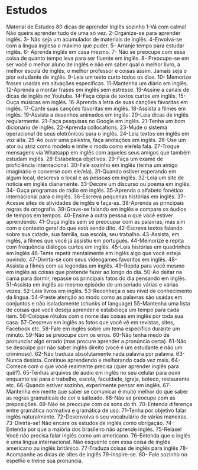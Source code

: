 # Estudos
Material de Estudos
80 dicas de aprender Inglês sozinho 
1-Vá com calma! Não queira aprender tudo de uma só vez.
2-Organize-se para aprender inglês.
3- Não seja um acumulador de materiais de inglês.
4-Envolva-se com a língua inglesa o máximo que puder.
5- Arranje tempo para estudar inglês.
6- Aprenda inglês em casa mesmo.
7- Não se preocupe com essa coisa de quanto tempo leva para ser fluente em inglês.
8- Preocupe-se em ser você o melhor aluno de inglês e não em saber qual o melhor livro, a melhor escola de inglês, o melhor professor e coisas assim. Jamais seja o pior estudante de inglês.
9-Leia um texto curto todos os dias.
10- Memorize frases usadas em situações específicas.
11-Mantenha um diário em inglês.
12-Aprenda a montar frases em inglês sem estresse.
13-Assine a canais de dicas de inglês no Youtube.
14-Faça cópia de textos curtos em inglês.
15-Ouça músicas em inglês.
16-Aprenda a letra de suas canções favoritas em inglês.
17-Cante suas canções favoritas em inglês.
18-Assista a filmes em inglês.
19-Assista a desenhos animados em inglês.
20-Leia dicas de inglês regularmente.
21-Faça pesquisas no Google em inglês.
21-Tenha um bom dicionário de inglês.
22-Aprenda collocations.
23-Mude o sistema operacional de seus eletrônicos para o inglês.
24-Leia textos em inglês em voz alta.
25-Ao ouvir uma palestra, faça anotações em inglês.
26-Use um ator ou atriz como modelo e imite o modo como ele/ela fala.
27-Troque mensagens via Whatsapp em inglês com aqueles seus amigos que também estudam inglês.
28-Estabeleça objetivos.
29-Faça um exame de proficiência internacional.
30-Fale sozinho em inglês (tenha um amigo imaginário e converse com ele/ela).
31-Quando estiver esperando em algum local, descreva o local e as pessoas em inglês.
32-Leia um site de notícia em inglês diariamente.
33-Decore um discurso ou poema em inglês.
34- Ouça programas de rádio em inglês.
35-Aprenda o alfabeto fonético internacional para o inglês.
36-Escreva pequenas histórias em inglês.
37-Acesse sites de atividades de inglês e faça-as.
38-Aprenda as principais regras de ortografia.
39-Grave-se falando em inglês e compare os áudios de tempos em tempos.
40-Ensine a outra pessoa o que você estiver aprendendo.
41-Ouça inglês sem se preocupar com as palavras, mas sim com o contexto geral do que está sendo dito.
42-Escreva textos falando sobre sua cidade, sua família, sua escola, seu trabalho.
43-Assista, em inglês, a filmes que você já assistiu em português.
44-Memorize e repita com frequência diálogos curtos em inglês.
45-Leia histórias em quadrinhos em inglês
46-Tente repetir mentalmente em inglês algo que você esteja ouvindo.
47-Divirta-se com seus videogames favoritos em inglês.
48-Assista a filmes com as legendas em inglês.
49-Repita para você mesmo em inglês as coisas que pretende fazer ao longo do dia.
50-Ao deitar na cama para dormir, repasse os principais fatos do dia pensando em inglês.
51-Assista em inglês ao mesmo episódio de um seriado várias e várias vezes.
52-Leia livros em inglês.
53-Reconheça o seu nível de conhecimento da língua.
54-Preste atenção ao modo como as palavras são usadas em conjuntos e não isoladamente (chunks of language)
55-Mantenha uma lista de coisas que você deseja aprender e estabeleça um tempo para cada item.
56-Coloque rótulos com o nome das coisas em inglês por toda sua casa.
57-Descreva em inglês as fotos que você vê em revistas, sites, Facebook etc.
58-Fale em inglês sobre um tema específico durante um minuto.
59-Não se preocupe com os erros.
60-Não tenha medo de pronunciar algo errado (mas procure aprender a pronúncia certa).
61-Não se desculpe por não saber inglês direito (você é um estudante e não um criminoso).
62-Não traduza absolutamente nada palavra por palavra.
63-Nunca desista. Continue aprendendo e melhorando cada vez mais.
64-Comece com o que você realmente precisa (quer aprender inglês para quê?).
65-Tenhas arquivos de áudio em inglês no seu celular para ouvir enquanto vai para o trabalho, escola, faculdade, igreja, boteco, restaurante etc.
66-Quando estiver sozinho, experimente pensar em inglês.
67-Mantenha em mente que saber se comunicar é muito melhor do que saber as regras gramaticais de cor e salteado.
68-Não se preocupe com as preposições.
69-Não se preocupe com os sons do th.
70-Entenda diferença entre gramática normativa e gramática de uso.
71-Tenha por objetivo falar inglês naturalmente.
72-Desenvolva o seu vocabulário de várias maneiras.
73-Divirta-se! Não encare os estudos de inglês como obrigação.
74-Entenda por que a maioria dos brasileiro não aprende inglês.
75-Relaxe! Você não precisa falar inglês como um americano.
76-Entenda que o inglês é uma língua internacional. Não esquente com essa coisa de inglês americano ou inglês britânico.
77-Traduza coisas de inglês para inglês 
78-Acompanhe as dicas de sites de inglês 
79-Inspire-se.
80-  Fale sozinho no espelho e treine sua pronúncia.

